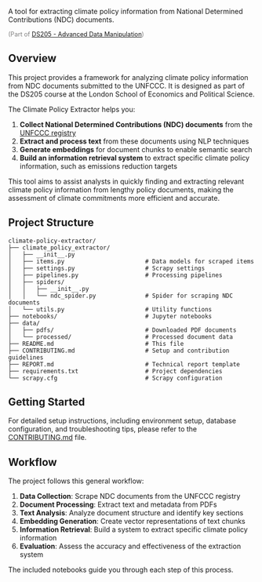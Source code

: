 A tool for extracting climate policy information from National Determined Contributions (NDC) documents.

<span style="color:grey;font-size:0.9em;display:block;">(Part of [DS205 - Advanced Data Manipulation](https://lse-dsi.github.io/DS205))</span>


## Overview

This project provides a framework for analyzing climate policy information from NDC documents submitted to the UNFCCC. It is designed as part of the DS205 course at the London School of Economics and Political Science.

The Climate Policy Extractor helps you:

1. **Collect National Determined Contributions (NDC) documents** from the [UNFCCC registry](https://unfccc.int/NDCREG)
2. **Extract and process text** from these documents using NLP techniques
3. **Generate embeddings** for document chunks to enable semantic search
4. **Build an information retrieval system** to extract specific climate policy information, such as emissions reduction targets

This tool aims to assist analysts in quickly finding and extracting relevant climate policy information from lengthy policy documents, making the assessment of climate commitments more efficient and accurate.

## Project Structure

```
climate-policy-extractor/
├── climate_policy_extractor/
│   ├── __init__.py
│   ├── items.py                       # Data models for scraped items
│   ├── settings.py                    # Scrapy settings
│   ├── pipelines.py                   # Processing pipelines
│   ├── spiders/
│   │   ├── __init__.py
│   │   └── ndc_spider.py              # Spider for scraping NDC documents
│   └── utils.py                       # Utility functions
├── notebooks/                         # Jupyter notebooks
├── data/
│   ├── pdfs/                          # Downloaded PDF documents
│   └── processed/                     # Processed document data
├── README.md                          # This file
├── CONTRIBUTING.md                    # Setup and contribution guidelines
├── REPORT.md                          # Technical report template
├── requirements.txt                   # Project dependencies
└── scrapy.cfg                         # Scrapy configuration
```

## Getting Started

For detailed setup instructions, including environment setup, database configuration, and troubleshooting tips, please refer to the [CONTRIBUTING.md](CONTRIBUTING.md) file.

## Workflow

The project follows this general workflow:

1. **Data Collection**: Scrape NDC documents from the UNFCCC registry
2. **Document Processing**: Extract text and metadata from PDFs
3. **Text Analysis**: Analyze document structure and identify key sections
4. **Embedding Generation**: Create vector representations of text chunks
5. **Information Retrieval**: Build a system to extract specific climate policy information
6. **Evaluation**: Assess the accuracy and effectiveness of the extraction system

The included notebooks guide you through each step of this process.
